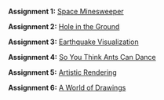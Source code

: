 **Assignment 1:** [Space Minesweeper](https://github.com/CS-4388-Fall-2024/Assignments/blob/main/Assignment-1/README.md)

**Assignment 2:** [Hole in the Ground](https://github.com/CS-4388-Fall-2024/Assignments/blob/main/Assignment-2/README.md)

**Assignment 3:** [Earthquake Visualization](https://github.com/CS-4388-Fall-2024/Assignments/blob/main/Assignment-3/README.md)

**Assignment 4:** [So You Think Ants Can Dance](https://github.com/CS-4388-Fall-2024/Assignments/blob/main/Assignment-4/README.md)

**Assignment 5:** [Artistic Rendering](https://github.com/CS-4388-Fall-2024/Assignments/blob/main/Assignment-5/README.md)

**Assignment 6:** [A World of Drawings](https://github.com/CS-4388-Fall-2024/Assignments/blob/main/Assignment-6/README.md)
